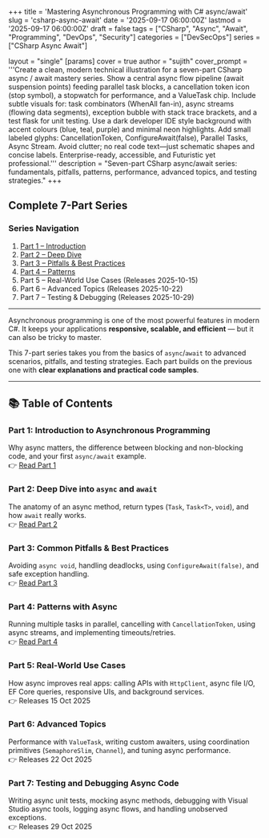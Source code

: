 +++
title = 'Mastering Asynchronous Programming with C# async/await'
slug = 'csharp-async-await'
date = '2025-09-17 06:00:00Z'
lastmod = '2025-09-17 06:00:00Z'
draft = false
tags = ["CSharp", "Async", "Await", "Programming", "DevOps", "Security"]
categories = ["DevSecOps"]
series = ["CSharp Async Await"]

layout = "single"
[params]
    cover = true
    author = "sujith"
  cover_prompt = '''Create a clean, modern technical illustration for a seven-part CSharp async / await mastery series.
Show a central async flow pipeline (await suspension points) feeding parallel task blocks, a cancellation token icon (stop symbol), a stopwatch for performance, and a ValueTask chip.
Include subtle visuals for: task combinators (WhenAll fan-in), async streams (flowing data segments), exception bubble with stack trace brackets, and a test flask for unit testing.
Use a dark developer IDE style background with accent colours (blue, teal, purple) and minimal neon highlights.
Add small labeled glyphs: CancellationToken, ConfigureAwait(false), Parallel Tasks, Async Stream.
Avoid clutter; no real code text—just schematic shapes and concise labels. Enterprise-ready, accessible, and Futuristic yet professional.'''
description = "Seven-part CSharp async/await series: fundamentals, pitfalls, patterns, performance, advanced topics, and testing strategies."
+++

## Complete 7-Part Series

### Series Navigation

1. [Part 1 – Introduction](/posts/2025/09/csharp-async-await-part1/)
2. [Part 2 – Deep Dive](/posts/2025/09/csharp-async-await-part2/)
3. [Part 3 – Pitfalls & Best Practices](/posts/2025/10/csharp-async-await-part3/)
4. [Part 4 – Patterns](/posts/2025/10/csharp-async-await-part4/)
5. Part 5 – Real-World Use Cases (Releases 2025-10-15)
6. Part 6 – Advanced Topics (Releases 2025-10-22)
7. Part 7 – Testing & Debugging (Releases 2025-10-29)

---

Asynchronous programming is one of the most powerful features in modern C#. It keeps your applications **responsive, scalable, and efficient** — but it can also be tricky to master.  

This 7-part series takes you from the basics of `async`/`await` to advanced scenarios, pitfalls, and testing strategies. Each part builds on the previous one with **clear explanations and practical code samples**.

---

## 📚 Table of Contents

### **Part 1: Introduction to Asynchronous Programming**

Why async matters, the difference between blocking and non-blocking code, and your first `async/await` example.  
👉 [Read Part 1](./part1.md)

### **Part 2: Deep Dive into `async` and `await`**

The anatomy of an async method, return types (`Task`, `Task<T>`, `void`), and how `await` really works.  
👉 [Read Part 2](./part2.md)

### **Part 3: Common Pitfalls & Best Practices**

Avoiding `async void`, handling deadlocks, using `ConfigureAwait(false)`, and safe exception handling.  
👉 [Read Part 3](./part3.md)

### **Part 4: Patterns with Async**

Running multiple tasks in parallel, cancelling with `CancellationToken`, using async streams, and implementing timeouts/retries.  
👉 [Read Part 4](./part4.md)

### **Part 5: Real-World Use Cases**

How async improves real apps: calling APIs with `HttpClient`, async file I/O, EF Core queries, responsive UIs, and background services.  
👉 Releases 15 Oct 2025

### **Part 6: Advanced Topics**

Performance with `ValueTask`, writing custom awaiters, using coordination primitives (`SemaphoreSlim`, `Channel`), and tuning async performance.  
👉 Releases 22 Oct 2025

### **Part 7: Testing and Debugging Async Code**

Writing async unit tests, mocking async methods, debugging with Visual Studio async tools, logging async flows, and handling unobserved exceptions.  
👉 Releases 29 Oct 2025

